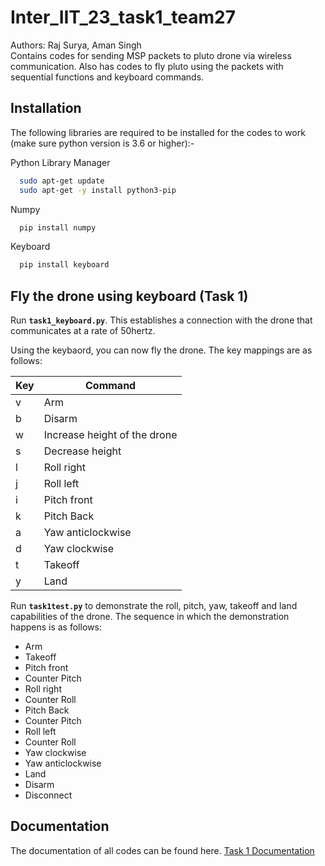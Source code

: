 
# Inter_IIT_23_task1_team27
Authors: Raj Surya, Aman Singh  
Contains codes for sending MSP packets to pluto drone via wireless communication. Also has codes to fly pluto using the packets with sequential functions and keyboard commands.




## Installation

The following libraries are required to be installed for the codes to work (make sure python version is 3.6 or higher):-

Python Library Manager
```bash
  sudo apt-get update
  sudo apt-get -y install python3-pip
```
Numpy
```bash
  pip install numpy
```
Keyboard
```bash
  pip install keyboard
```
## Fly the drone using keyboard (Task 1)

Run **`task1_keyboard.py`**. This establishes a connection with the drone that communicates at a rate of 50hertz.

Using the keybaord, you can now fly the drone. The key mappings are as follows:

| Key | Command |
| ----| ------- |
| v |Arm|
| b |Disarm|
| w  |Increase height of the drone|
| s  |Decrease height|
| l  |Roll right|
| j  |Roll left|
| i  |Pitch front|
| k |Pitch Back|
| a  |Yaw anticlockwise|
| d  |Yaw clockwise|
| t |Takeoff|
| y  |Land|

Run **`task1test.py`** to demonstrate the roll, pitch, yaw, takeoff and land capabilities of the drone. The sequence in which the demonstration happens is as follows:
* Arm
* Takeoff
* Pitch front
* Counter Pitch
* Roll right
* Counter Roll
* Pitch Back
* Counter Pitch
* Roll left
* Counter Roll
* Yaw clockwise
* Yaw anticlockwise
* Land
* Disarm
* Disconnect




## Documentation

The documentation of all codes can be found here.
[Task 1 Documentation](https://github.com/rajsurya1012/Inter_IIT_23_task1_team27/blob/master/Task1_code_documentation.pdf)

